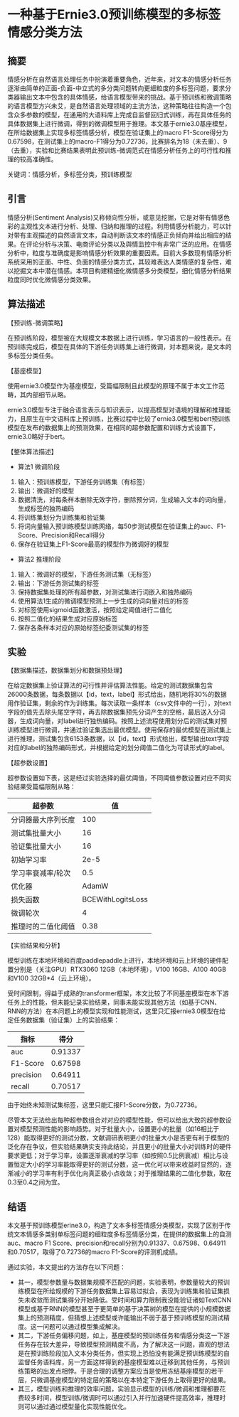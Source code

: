 # 一种基于Ernie3.0预训练模型的多标签情感分类方法

## 摘要

情感分析在自然语言处理任务中扮演着重要角色，近年来，对文本的情感分析任务逐渐由简单的正面-负面-中立式的多分类问题转向更细粒度的多标签问题，要求分类器输出文本中包含的具体情感，给语言模型带来的挑战。基于预训练和微调策略的语言模型方兴未艾，是自然语言处理领域的主流方法，这种策略往往构造一个包含众多参数的模型，在通用的大语料库上完成自监督回归式训练，再在具体任务的具体数据集上进行微调，得到的微调模型用于推理。本文基于ernie3.0基座模型，在所给数据集上实现多标签情感分析，模型在验证集上的macro F1-Score得分为0.67598，在测试集上的macro-F1得分为0.72736，比赛排名为18（未去重）、9（去重），实验和比赛结果表明此预训练-微调范式在情感分析任务上的可行性和推理的较高准确性。

关键词：情感分析，多标签分类，预训练模型

## 引言

情感分析(Sentiment Analysis)又称倾向性分析，或意见挖掘，它是对带有情感色彩的主观性文本进行分析、处理、归纳和推理的过程。利用情感分析能力，可以针对带有主观描述的自然语言文本，自动判断该文本的情感正负倾向并给出相应的结果。在评论分析与决策、电商评论分类以及舆情监控中有非常广泛的应用。在情感分析中，粒度与准确度是影响情感分析效果的重要因素。目前大多数现有情感分析系统采用的正面、中性、负面的情感分类方式，其较难表达人类情感的复杂性，难以挖掘文本中潜在情感。本项目构建精细化微情感多分类模型，细化情感分析结果粒度同时优化微情感分类效果。

## 算法描述

【预训练-微调策略】

在预训练阶段，模型被在大规模文本数据上进行训练，学习语言的一般性表示。在预训练完成后，模型在具体的下游任务训练集上进行微调，对本题来说，是文本的多标签分类任务。

【基座模型】

使用ernie3.0模型作为基座模型，受篇幅限制且此模型的原理不属于本文工作范畴，其内部细节从略。

ernie3.0模型专注于融合语言表示与知识表示，以提高模型对语境的理解和推理能力，且原生在中文语料库上预训练，比赛过程中比较了ernie3.0模型和bert预训练模型在发布的数据集上的预测效果，在相同的超参数配置和训练方式设置下，ernie3.0略好于bert。

【整体算法描述】

- 算法1 微调阶段
1. 输入：预训练模型，下游任务训练集（有标签）
2. 输出：微调好的模型
3. 数据清洗，对每条样本删除无效字符，删除预分词，生成输入文本的词向量，生成标签的独热编码
4. 将训练集划分为训练集和验证集
5. 将词向量输入预训练模型训练网络，每50步测试模型在验证集上的auc、F1-Score、Precision和Recall得分
6. 保存在验证集上F1-Score最高的模型作为微调好的模型

- 算法2 推理阶段
1. 输入：微调好的模型，下游任务测试集（无标签）
2. 输出：下游任务测试集的标签
3. 保持数据集处理的所有超参数，对测试集进行词嵌入和独热编码
4. 使用算法1生成的微调模型预测上一步生成的词向量对应的标签
5. 对标签使用sigmoid函数激活，按照给定阈值进行二值化
6. 按照二值化的结果生成对应原始标签
7. 保存各条样本对应的原始标签纪委测试集的标签

## 实验

【数据集描述，数据集划分和数据预处理】

在给定数据集上验证算法的可行性并评估算法性能。给定的测试数据集包含26000条数据，每条数据以【id，text，label】形式给出，随机地将30%的数据用作验证集，剩余的作为训练集。每次读取一条样本（csv文件中的一行），对text字段的值先去除头尾空字符，再去除数据集预先分词产生的空格，最后送入分词器，生成词向量，对label进行独热编码。按照上述流程使用划分后的测试集对预训练模型进行微调，并通过验证集选出最优模型。使用保存的最优模型在测试集上进行推理，测试集包含6153条数据，以【id，text】形式给出，模型输出text字段对应的label的独热编码形式，并根据给定的划分阈值二值化为可读形式的label。

【超参数设置】

超参数设置如下表，这是经过实验选择的最优阈值，不同阈值参数设置对应不同实验结果受篇幅限制从略：

|超参数|值|
|---|---|
|分词器最大序列长度|100|
|测试集批量大小|16|
|验证集批量大小|16|
|初始学习率|2e-5|
|学习率衰减率/轮次|0.5|
|优化器|AdamW|
|损失函数|BCEWithLogitsLoss|
|微调轮次|4|
|推理时的二值化阈值|0.38|

【实验结果和分析】

模型训练在本地环境和百度paddlepaddle上进行，本地环境和云上环境的硬件配置分别是（关注GPU）RTX3060 12GB（本地环境），V100 16GB、A100 40GB和V100 32GB*4（云上环境）。

受时间限制，得益于成熟的transformer框架，本文比较了不同基座模型在本下游任务上的性能，但未能记录实验结果，同事未能实现其他方法（如基于CNN、RNN的方法）在本问题上的模型实现和性能测试，这里只汇报ernie3.0模型在给定任务数据集（验证集）上的实验结果：

|指标|得分|
|---|---|
|auc|0.91337|
|F1-Score|0.67598|
|precision|0.64911|
|recall|0.70517|

由于始终未知测试集标签，这里只能汇报F1-Score分数，为0.72736。

尽管本文无法给出每种超参数组合对对应的模型性能，但可以给出大致的超参数设置对模型预测性能的影响趋势。对于批量大小，设置更小的批量（如16相比于128）能取得更好的测试分数，文献调研表明更小的批量大小是否更有利于模型的泛化存在争议，但实验结果确实支持此结论，并且更小的批量大小对训练时的硬件要求更低；对于学习率，设置逐渐衰减的学习率（如按照0.5比例衰减）相比与设置恒定大小的学习率能取得更好的测试分数，这一优化可以带来收益时显然的，逐渐减小的学习率有利于优化向真正极小点收敛；对于推理结果的二值化参数，取在0.3至0.4之间为宜。

## 结语

本文基于预训练模型erine3.0，构造了文本多标签情感分类模型，实现了区别于传统文本情感多类别单标签问题的细粒度多标签情感分类，在提供的数据集上的自测auc、macro F1 Score、precision和recall分别为0.91337、0.67598、0.64911和0.70517，取得了0.72736的macro F1-Score的评测机成绩。

通过实验，本文提出的方法存在以下问题：

- 其一，模型参数量与数据集规模不匹配的问题，实验表明，参数量较大的预训练模型在所给规模的下游任务数据集上容易过拟合，表现为训练集和验证集损失未收敛而测试集得分开始降低。受时间和算力限制我没能验证诸如TextCNN模型或基于RNN的模型甚至于更简单的基于决策树的模型在提供的小规模数据集上的预测精度，但猜想上述模型或许能输出不弱于基于预训练模型的测试精度。这一问题可以通过模型集成解决。
- 其二，下游任务偏移问题，如上，基座模型的预训练任务和情感分类这一下游任务存在较大差异，导致模型预测精度不高，为了解决这一问题，直观的想法是在预训练阶段加入文本分类任务，但实现上恐怕没有能满足预训练模型的自监督任务语料库，另一方面这样得到的基座模型难以迁移到其他任务，与预训练策略的出发点相悖。于是合理的调整方案应当是使用冻结基座模型的若干层，只微调基座模型的特定层的策略以在本特定下游任务上取得更好的结果。
- 其三，模型训练和推理的效率问题，实验显示模型的训练/微调和推理都要花费较多时间，模型训练/微调时可以通过引入并行加速硬件提高效率，推理时则可以通过通过模型量化实现性能优化。